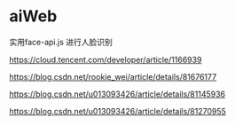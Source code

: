 # aiWeb

实用face-api.js 进行人脸识别


https://cloud.tencent.com/developer/article/1166939

https://blog.csdn.net/rookie_wei/article/details/81676177

https://blog.csdn.net/u013093426/article/details/81145936

https://blog.csdn.net/u013093426/article/details/81270955